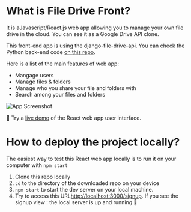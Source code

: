 # What is File Drive Front?
It is aJavascript/React.js web app allowing you to manage your own file drive in the cloud. You can see it as a Google Drive API clone.

This front-end app is using the django-file-drive-api. You can check the Python back-end code [on this repo](https://github.com/Virgin75/django-file-drive).

Here is a list of the main features of web app:
- Mangage users
- Manage files & folders
- Manage who you share your file and folders with
- Search among your files and folders

![App Screenshot](https://www.zupimages.net/up/22/16/zxq7.png)  

🚀 Try a [live demo](#) of the React web app user interface.

# How to deploy the project locally?
The easiest way to test this React web app locally is to run it on your computer with `npm start`

1. Clone this repo locally
2. `cd` to the directory of the downloaded repo on your device
3. `npm start` to start the dev server on your local machine.
4. Try to access this URL[http://localhost:3000/signup](http://localhost:3000/signup). If you see the signup view : the local server is up and running 🎉
